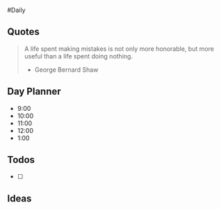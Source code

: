 #Daily
## Quotes

> A life spent making mistakes is not only more honorable, but more useful than a life spent doing nothing.
> - George Bernard Shaw

## Day Planner

- 9:00
- 10:00
- 11:00
- 12:00
- 1:00

## Todos

- [ ]

## Ideas


